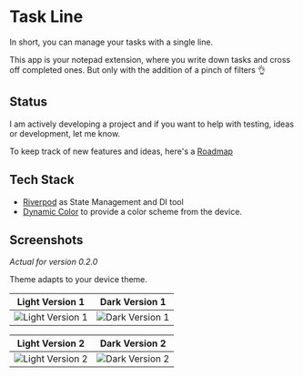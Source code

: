 # Task Line

In short, you can manage your tasks with a single line.

This app is your notepad extension, where you write down tasks and cross off completed ones. But only with the addition of a pinch of filters 👌

## Status
I am actively developing a project and if you want to help with testing, ideas or development, let me know.

To keep track of new features and ideas, here's a [Roadmap](https://github.com/users/ytskk/projects/7)

## Tech Stack
- [Riverpod](https://riverpod.dev) as State Management and DI tool
- [Dynamic Color](https://github.com/material-foundation/material-dynamic-color-flutter) to provide a color scheme from the device.

## Screenshots
*Actual for version 0.2.0*

Theme adapts to your device theme. 

Light Version 1            |  Dark Version 1
:-------------------------:|:-------------------------:
![Light Version 1](https://user-images.githubusercontent.com/57366771/187024427-8077d979-0ccd-4cd0-bcc4-0c4c14d06e4f.png)  |  ![Dark Version 1](https://user-images.githubusercontent.com/57366771/187024426-3a4daf28-500e-4379-b855-df1962a3ad2b.png)

Light Version 2            |  Dark Version 2
:-------------------------:|:-------------------------:
![Light Version 2](https://user-images.githubusercontent.com/57366771/187024425-f3f21ebf-1673-403d-b193-14da909d5a95.png)  |  ![Dark Version 2](https://user-images.githubusercontent.com/57366771/187024424-b18f0619-17e1-4175-a6a0-efe8b38b1ecf.png)
